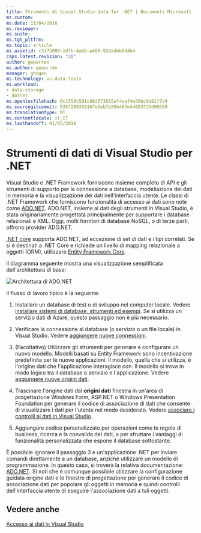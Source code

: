 ```yaml
---
title: Strumenti di Visual Studio data for .NET | Documenti Microsoft
ms.custom: 
ms.date: 11/04/2016
ms.reviewer: 
ms.suite: 
ms.tgt_pltfrm: 
ms.topic: article
ms.assetid: c3175080-1dfb-4ab8-a460-92dadbb844b4
caps.latest.revision: "20"
author: gewarren
ms.author: gewarren
manager: ghogen
ms.technology: vs-data-tools
ms.workload:
- data-storage
- dotnet
ms.openlocfilehash: 6c1558c591c982673015af4eaf4e50bc9a81f7d4
ms.sourcegitcommit: 9357209350167e1eb7e50b483e44893735d90589
ms.translationtype: MT
ms.contentlocale: it-IT
ms.lasthandoff: 01/05/2018
---
```

# <a name="visual-studio-data-tools-for-net"></a>Strumenti di dati di Visual Studio per .NET
Visual Studio e .NET Framework forniscono insieme completo di API e gli strumenti di supporto per la connessione a database, modellazione dei dati in memoria e la visualizzazione dei dati nell'interfaccia utente. Le classi di .NET Framework che forniscono funzionalità di accesso ai dati sono note come [ADO.NET](/dotnet/framework/data/adonet/index). ADO.NET, insieme ai dati degli strumenti in Visual Studio, è stata originariamente progettata principalmente per supportare i database relazionali e XML. Oggi, molti fornitori di database NoSQL, o di terze parti, offrono provider ADO.NET.  
  
[.NET core](https://www.dotnetfoundation.org/netcore) supporta ADO.NET, ad eccezione di set di dati e i tipi correlati. Se si è destinati a .NET Core e richiede un livello di mapping relazionale a oggetti (ORM), utilizzare [Entity Framework Core](/ef/core/).  
  
Il diagramma seguente mostra una visualizzazione semplificata dell'architettura di base:  
  
![Architettura di ADO.NET](../data-tools/media/raddata-ado-net-architecture-diagram.png "raddata diagramma dell'architettura ADO.NET")  
  
Il flusso di lavoro tipico è la seguente:  
  
1.  Installare un database di test o di sviluppo nel computer locale. Vedere [installare sistemi di database, strumenti ed esempi](../data-tools/installing-database-systems-tools-and-samples.md). Se si utilizza un servizio dati di Azure, questo passaggio non è più necessario.  
  
2.  Verificare la connessione al database (o servizio o un file locale) in Visual Studio. Vedere [aggiungere nuove connessioni](../data-tools/add-new-connections.md).  
  
3.  (Facoltativo) Utilizzare gli strumenti per generare e configurare un nuovo modello. Modelli basati su Entity Framework sono incentivazione predefinita per le nuove applicazioni. Il modello, quella che si utilizza, è l'origine dati che l'applicazione interagisce con. Il modello si trova in modo logico tra il database o servizio e l'applicazione.  Vedere [aggiungere nuove origini dati](../data-tools/add-new-data-sources.md).  
  
4.  Trascinare l'origine dati dal **origini dati** finestra in un'area di progettazione Windows Form, ASP.NET o Windows Presentation Foundation per generare il codice di associazione di dati che consente di visualizzare i dati per l'utente nel modo desiderato. Vedere [associare i controlli ai dati in Visual Studio](../data-tools/bind-controls-to-data-in-visual-studio.md).  
  
5.  Aggiungere codice personalizzato per operazioni come le regole di business, ricerca e la convalida dei dati, o per sfruttare i vantaggi di funzionalità personalizzata che espone il database sottostante.  
  
È possibile ignorare il passaggio 3 e un'applicazione .NET per inviare comandi direttamente a un database, anziché utilizzare un modello di programmazione. In questo caso, si troverà la relativa documentazione: [ADO.NET](/dotnet/framework/data/adonet/index). Si noti che è comunque possibile utilizzare la configurazione guidata origine dati e le finestre di progettazione per generare il codice di associazione dati per popolare gli oggetti in memoria e quindi controlli dell'interfaccia utente di eseguire l'associazione dati a tali oggetti.
  
## <a name="see-also"></a>Vedere anche
[Accesso ai dati in Visual Studio](../data-tools/accessing-data-in-visual-studio.md)